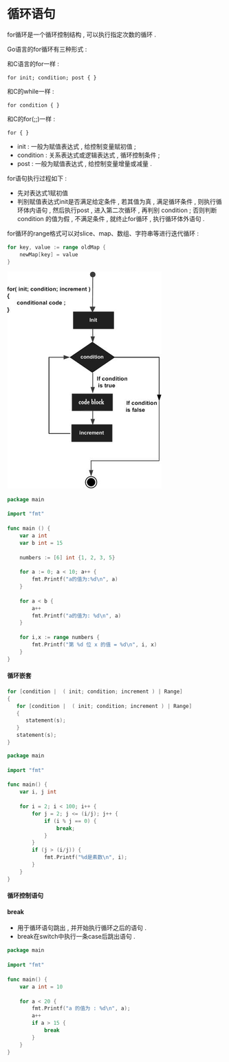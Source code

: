 # 循环语句

for循环是一个循环控制结构 , 可以执行指定次数的循环 .

Go语言的for循环有三种形式 :

和C语言的for一样 :

```
for init; condition; post { }
```

和C的while一样 :

```
for condition { }
```

和C的for\(;;\)一样 :

```
for { }
```

* init : 一般为赋值表达式 , 给控制变量赋初值 ; 
* condition : 关系表达式或逻辑表达式 , 循环控制条件 ; 
* post : 一般为赋值表达式 , 给控制变量增量或减量 . 

for语句执行过程如下 :

* 先对表达式1赋初值
* 判别赋值表达式init是否满足给定条件 , 若其值为真 , 满足循环条件 , 则执行循环体内语句 , 然后执行post , 进入第二次循环 , 再判别 condition ; 否则判断 condition 的值为假 , 不满足条件 , 就终止for循环 , 执行循环体外语句 . 

for循环的range格式可以对slice、map、数组、字符串等进行迭代循环 :

```go
for key, value := range oldMap {
    newMap[key] = value
}
```

![](/assets/go-for.png)

```go
package main

import "fmt"

func main () {
    var a int
    var b int = 15

    numbers := [6] int {1, 2, 3, 5}

    for a := 0; a < 10; a++ {
        fmt.Printf("a的值为:%d\n", a)
    }

    for a < b {
        a++
        fmt.Printf("a的值为: %d\n", a)
    }

    for i,x := range numbers {
        fmt.Printf("第 %d 位 x 的值 = %d\n", i, x)
    }
}
```

#### 循环嵌套

```go
for [condition |  ( init; condition; increment ) | Range]
{
   for [condition |  ( init; condition; increment ) | Range]
   {
      statement(s);
   }
   statement(s);
}
```

```go
package main

import "fmt"

func main() {
    var i, j int

    for i = 2; i < 100; i++ {
        for j = 2; j <= (i/j); j++ {
            if (i % j == 0) {
                break;
            }
        }
        if (j > (i/j)) {
            fmt.Printf("%d是素数\n", i);
        }
    }
}
```

#### 循环控制语句

#### break

* 用于循环语句跳出 , 并开始执行循环之后的语句 . 
* break在switch中执行一条case后跳出语句 . 

```go
package main

import "fmt"

func main() {
	var a int = 10

	for a < 20 {
		fmt.Printf("a 的值为 : %d\n", a);
		a++
		if a > 15 {
			break
		}
	}
}
```




